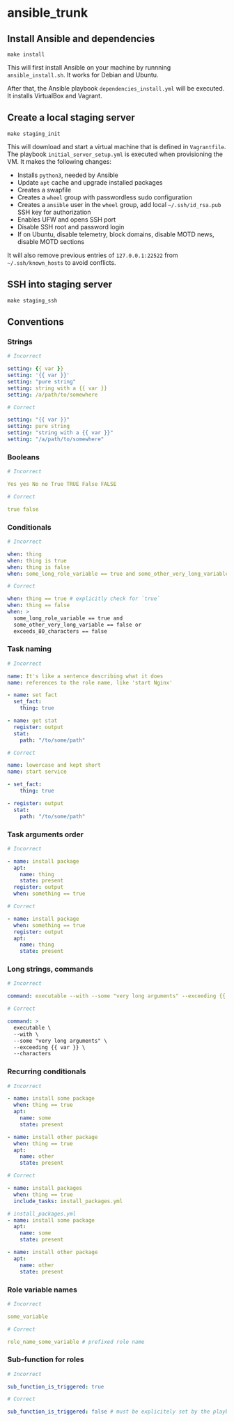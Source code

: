 # ansible_trunk

## Install Ansible and dependencies

`make install`

This will first install Ansible on your machine by runnning
`ansible_install.sh`. It works for Debian and Ubuntu.

After that, the Ansible playbook `dependencies_install.yml` will be executed.
It installs VirtualBox and Vagrant.

## Create a local staging server

`make staging_init`

This will download and start a virtual machine that is defined in `Vagrantfile`.
The playbook `initial_server_setup.yml` is executed when provisioning the VM. It
makes the following changes:

- Installs `python3`, needed by Ansible
- Update `apt` cache and upgrade installed packages
- Creates a swapfile
- Creates a `wheel` group with passwordless sudo configuration
- Creates a `ansible` user in the `wheel` group, add local `~/.ssh/id_rsa.pub` SSH key for authorization
- Enables UFW and opens SSH port
- Disable SSH root and password login
- If on Ubuntu, disable telemetry, block domains, disable MOTD news, disable MOTD sections

It will also remove previous entries of `127.0.0.1:22522` from
`~/.ssh/known_hosts` to avoid conflicts.

## SSH into staging server

`make staging_ssh`

## Conventions

### Strings

```yaml
# Incorrect

setting: {{ var }}
setting: '{{ var }}'
setting: "pure string"
setting: string with a {{ var }}
setting: /a/path/to/somewhere

# Correct

setting: "{{ var }}"
setting: pure string
setting: "string with a {{ var }}"
setting: "/a/path/to/somewhere"
```

### Booleans

```yaml
# Incorrect

Yes yes No no True TRUE False FALSE

# Correct

true false
```

### Conditionals

```yaml
# Incorrect

when: thing
when: thing is true
when: thing is false
when: some_long_role_variable == true and some_other_very_long_variable == false or exceeds_80_characters == true

# Correct

when: thing == true # explicitly check for `true`
when: thing == false
when: >
  some_long_role_variable == true and
  some_other_very_long_variable == false or
  exceeds_80_characters == false
```

### Task naming

```yaml
# Incorrect

name: It's like a sentence describing what it does
name: references to the role name, like 'start Nginx'

- name: set fact
  set_fact:
    thing: true

- name: get stat
  register: output
  stat:
    path: "/to/some/path"

# Correct

name: lowercase and kept short
name: start service

- set_fact:
    thing: true

- register: output
  stat:
    path: "/to/some/path"

```

### Task arguments order

```yaml
# Incorrect

- name: install package
  apt:
    name: thing
    state: present
  register: output
  when: something == true

# Correct

- name: install package
  when: something == true
  register: output
  apt:
    name: thing
    state: present
```

### Long strings, commands

```yaml
# Incorrect

command: executable --with --some "very long arguments" --exceeding {{ var }} --characters

# Correct

command: >
  executable \
  --with \
  --some "very long arguments" \
  --exceeding {{ var }} \
  --characters
```

### Recurring conditionals

```yaml
# Incorrect

- name: install some package
  when: thing == true
  apt:
    name: some
    state: present

- name: install other package
  when: thing == true
  apt:
    name: other
    state: present

# Correct

- name: install packages
  when: thing == true
  include_tasks: install_packages.yml

# install_packages.yml
- name: install some package
  apt:
    name: some
    state: present

- name: install other package
  apt:
    name: other
    state: present
```

### Role variable names

```yaml
# Incorrect

some_variable

# Correct

role_name_some_variable # prefixed role name
```

### Sub-function for roles

```yaml
# Incorrect

sub_function_is_triggered: true

# Correct

sub_function_is_triggered: false # must be explicitely set by the playbook
```
